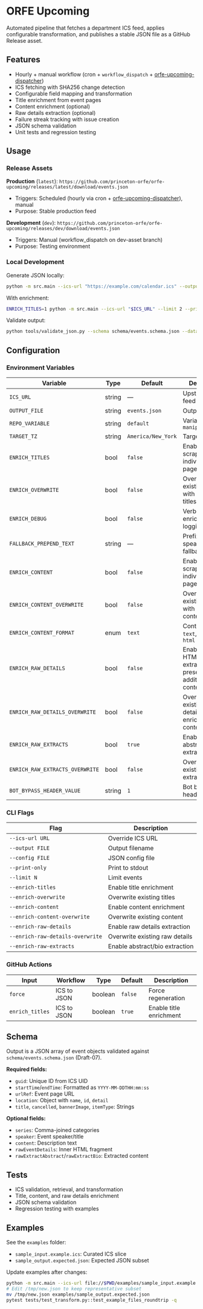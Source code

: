 # ORFE Upcoming

Automated pipeline that fetches a department ICS feed, applies configurable transformation, and publishes a stable JSON file as a GitHub Release asset.

## Features

* Hourly + manual workflow (cron + `workflow_dispatch` + [orfe-upcoming-dispatcher](https://github.com/organizations/princeton-orfe/settings/apps/orfe-upcoming-dispatcher))
* ICS fetching with SHA256 change detection
* Configurable field mapping and transformation
* Title enrichment from event pages
* Content enrichment (optional)
* Raw details extraction (optional)
* Failure streak tracking with issue creation
* JSON schema validation
* Unit tests and regression testing

## Usage

### Release Assets

**Production** (`latest`): `https://github.com/princeton-orfe/orfe-upcoming/releases/latest/download/events.json`
- Triggers: Scheduled (hourly via cron + [orfe-upcoming-dispatcher](https://github.com/organizations/princeton-orfe/settings/apps/orfe-upcoming-dispatcher)), manual
- Purpose: Stable production feed

**Development** (`dev`): `https://github.com/princeton-orfe/orfe-upcoming/releases/dev/download/events.json`
- Triggers: Manual (workflow_dispatch on dev-asset branch)
- Purpose: Testing environment

### Local Development

Generate JSON locally:
```bash
python -m src.main --ics-url "https://example.com/calendar.ics" --output events.json
```

With enrichment:
```bash
ENRICH_TITLES=1 python -m src.main --ics-url "$ICS_URL" --limit 2 --print-only
```

Validate output:
```bash
python tools/validate_json.py --schema schema/events.schema.json --data events.json
```

## Configuration

### Environment Variables

| Variable | Type | Default | Description |
|----------|------|---------|-------------|
| `ICS_URL` | string | — | Upstream ICS feed URL |
| `OUTPUT_FILE` | string | `events.json` | Output filename |
| `REPO_VARIABLE` | string | `default` | Variable for `manipulate_data` |
| `TARGET_TZ` | string | `America/New_York` | Target timezone |
| `ENRICH_TITLES` | bool | `false` | Enable title scraping from individual event pages |
| `ENRICH_OVERWRITE` | bool | `false` | Overwrite existing titles with scraped titles |
| `ENRICH_DEBUG` | bool | `false` | Verbose enrichment logging |
| `FALLBACK_PREPEND_TEXT` | string | — | Prefix for speaker fallback titles |
| `ENRICH_CONTENT` | bool | `false` | Enable content scraping from individual event pages |
| `ENRICH_CONTENT_OVERWRITE` | bool | `false` | Overwrite existing content with scraped content |
| `ENRICH_CONTENT_FORMAT` | enum | `text` | Content format: `text`, `markdown`, `html` |
| `ENRICH_RAW_DETAILS` | bool | `false` | Enable raw HTML extraction and preservation in addition to content |
| `ENRICH_RAW_DETAILS_OVERWRITE` | bool | `false` | Overwrite existing raw details with enrichment content |
| `ENRICH_RAW_EXTRACTS` | bool | `true` | Enable abstract/bio extraction |
| `ENRICH_RAW_EXTRACTS_OVERWRITE` | bool | `false` | Overwrite existing extracts (N/A) |
| `BOT_BYPASS_HEADER_VALUE` | string | `1` | Bot bypass header value |

### CLI Flags

| Flag | Description |
|------|-------------|
| `--ics-url URL` | Override ICS URL |
| `--output FILE` | Output filename |
| `--config FILE` | JSON config file |
| `--print-only` | Print to stdout |
| `--limit N` | Limit events |
| `--enrich-titles` | Enable title enrichment |
| `--enrich-overwrite` | Overwrite existing titles |
| `--enrich-content` | Enable content enrichment |
| `--enrich-content-overwrite` | Overwrite existing content |
| `--enrich-raw-details` | Enable raw details extraction |
| `--enrich-raw-details-overwrite` | Overwrite existing raw details |
| `--enrich-raw-extracts` | Enable abstract/bio extraction |

### GitHub Actions

| Input | Workflow | Type | Default | Description |
|-------|----------|------|---------|-------------|
| `force` | ICS to JSON | boolean | `false` | Force regeneration |
| `enrich_titles` | ICS to JSON | boolean | `true` | Enable title enrichment |

## Schema

Output is a JSON array of event objects validated against `schema/events.schema.json` (Draft-07).

**Required fields:**
- `guid`: Unique ID from ICS UID
- `startTime`/`endTime`: Formatted as `YYYY-MM-DDTHH:mm:ss`
- `urlRef`: Event page URL
- `location`: Object with `name`, `id`, `detail`
- `title`, `cancelled`, `bannerImage`, `itemType`: Strings

**Optional fields:**
- `series`: Comma-joined categories
- `speaker`: Event speaker/title
- `content`: Description text
- `rawEventDetails`: Inner HTML fragment
- `rawExtractAbstract`/`rawExtractBio`: Extracted content

## Tests

- ICS validation, retrieval, and transformation
- Title, content, and raw details enrichment
- JSON schema validation
- Regression testing with examples

## Examples

See the `examples` folder:

- `sample_input.example.ics`: Curated ICS slice
- `sample_output.expected.json`: Expected JSON subset

Update examples after changes:
```bash
python -m src.main --ics-url file://$PWD/examples/sample_input.example.ics --print-only > /tmp/new.json
# Edit /tmp/new.json to keep representative subset
mv /tmp/new.json examples/sample_output.expected.json
pytest tests/test_transform.py::test_example_files_roundtrip -q
```


